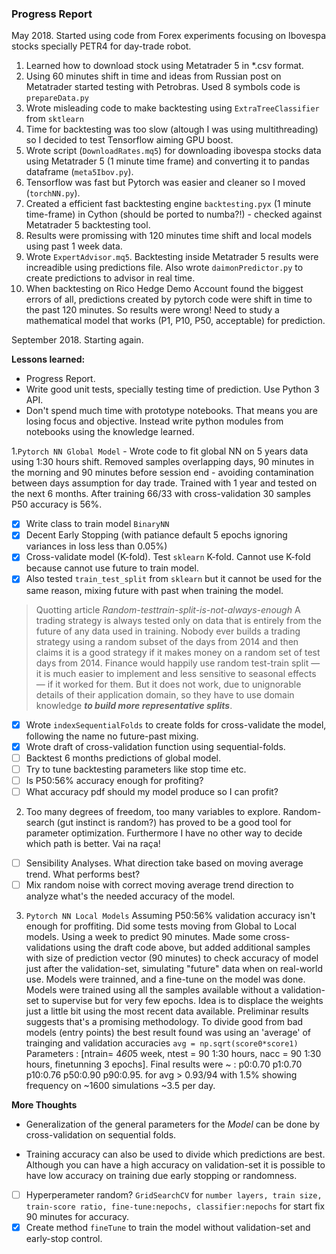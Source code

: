 ### Progress Report

May 2018. Started using code from Forex experiments focusing on Ibovespa stocks specially PETR4 for day-trade robot.

1. Learned how to download stock using Metatrader 5 in *.csv format.
2. Using 60 minutes shift in time and ideas from Russian post on Metatrader started testing with Petrobras. Used 8 symbols code is `prepareData.py`
3. Wrote misleading code to make backtesting using `ExtraTreeClassifier` from `sktlearn`
4. Time for backtesting was too slow (altough I was using multithreading) so I decided to test Tensorflow aiming GPU boost.
5. Wrote script (`DownloadRates.mq5`) for downloading ibovespa stocks  data using Metatrader 5  (1 minute time frame) and converting it to pandas dataframe (`meta5Ibov.py`).
6. Tensorflow was fast but Pytorch was easier and cleaner so I moved (`torchNN.py`).
7. Created a efficient fast backtesting engine  `backtesting.pyx` (1 minute time-frame) in Cython (should be ported to numba?!) - checked against Metatrader 5 backtesting tool. 
8. Results were promissing with 120 minutes time shift and local models using past 1 week data.
9. Wrote `ExpertAdvisor.mq5`. Backtesting inside Metatrader 5 results were increadible using predictions file. Also wrote `daimonPredictor.py` to create predictions to advisor in real time.
10. When backtesting on Rico Hedge Demo Account found the biggest errors of all, predictions created by pytorch code were shift in time to the past 120 minutes. So results were wrong! Need to study a mathematical model that works (P1, P10, P50, acceptable) for prediction.

September 2018. Starting again. 

**Lessons learned:** 
- Progress Report. 
- Write good unit tests, specially testing time of prediction. Use Python 3 API.  
- Don't spend much time with prototype notebooks. That means you are losing focus and objective. Instead write python modules from notebooks using the knowledge learned.  

1.`Pytorch NN Global Model` - Wrote code to fit global NN on 5 years data using 1:30 hours shift. Removed samples overlapping days, 90 minutes in the morning and 90 minutes before session end - avoiding contamination between days assumption for day trade. Trained with 1 year and tested on the next 6 months. After training 66/33 with cross-validation 30 samples P50 accuracy  is 56%. 

- [x] Write class to train model `BinaryNN`
- [x] Decent Early Stopping (with patiance default 5 epochs ignoring variances in loss less than 0.05%)
- [x] Cross-validate model (K-fold). Test `sklearn` K-fold. Cannot use K-fold because cannot use future to train model. 
- [x] Also tested `train_test_split` from `sklearn` but it cannot be used for the same reason, mixing future with past when training the model. 
 > Quotting article *Random-testtrain-split-is-not-always-enough*
 > A trading strategy is always tested only on data that is entirely from the future of any data used in training. Nobody ever 
 > builds a trading strategy using a random subset of the days from 2014 and then claims it is a good strategy if it makes
 > money on a random set of test days from 2014. Finance would happily use random test-train split — it is much easier to 
 > implement and less sensitive to seasonal effects — if it worked for them. But it does not work, due to unignorable 
 > details of their application domain, so they have to use domain knowledge ***to build more representative splits***.
- [x] Wrote `indexSequentialFolds` to create folds for cross-validate the model, following the name no future-past mixing.
- [X] Wrote draft of cross-validation function using sequential-folds.
- [ ] Backtest 6 months predictions of global model.
- [ ] Try to tune backtesting parameters like stop time etc.
- [ ] Is P50:56% accuracy enough for profiting?
- [ ] What accuracy pdf should my model produce so I can profit?

2. Too many degrees of freedom, too many variables to explore. Random-search (gut instinct is random?) has proved to be a good tool for parameter optimization. Furthermore I have no other way to decide which path is better. Vai na raça!

- [ ] Sensibility Analyses. What direction take based on moving average trend. What performs best?
- [ ] Mix random noise with correct moving average trend direction to analyze what's the needed accuracy of the model.

3. `Pytorch NN Local Models`  Assuming P50:56% validation accuracy isn't enough for proffiting. Did some tests moving from Global to Local models. Using a week to predict 90 minutes. Made some cross-validations using the draft code above, but added additional samples with size of prediction vector (90 minutes) to check accuracy of model just after the validation-set, simulating "future" data when on real-world use. Models were trainned, and a fine-tune on the model was done. Models were trained using all the samples available without a validation-set to supervise but for very few epochs. Idea is to displace the weights just a little bit using the most recent data available. Preliminar results suggests that's a promising methodology. To divide good from bad models (entry points) the best result found was using an 'average' of trainging and validation accuracies `avg = np.sqrt(score0*score1)` Parameters : [ntrain= 4*60*5 week, ntest = 90 1:30 hours, nacc = 90 1:30 hours, finetunning 3 epochs]. Final results were ~ : p0:0.70 p1:0.70 p10:0.76 p50:0.90 p90:0.95. for avg > 0.93/94 with 1.5% showing frequency on ~1600 simulations ~3.5 per day. 

**More Thoughts**
- Generalization of the general parameters for the *Model* can be done by cross-validation on sequential folds.

- Training accuracy can also be used to divide which predictions are best. Although you can have a high accuracy on validation-set it is possible to have low accuracy on training due early stopping or randomness. 

- [ ] Hyperperameter random? `GridSearchCV`  for `number layers, train size, train-score ratio, fine-tune:nepochs, classifier:nepochs` for start fix 90 minutes for accuracy.
- [x] Create method `fineTune` to train the model without validation-set and early-stop control. 